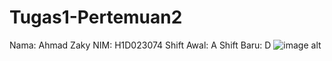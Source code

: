 # Tugas1-Pertemuan2
Nama: Ahmad Zaky
NIM: H1D023074
Shift Awal: A
Shift Baru: D
![image alt]([https://github.com/zakychalamet/Tugas1-Pertemuan2/blob/4201f7e01acabcdb5640c7bf21ab95f2f9e302da/Screenshot%202025-09-10%20165228.png](https://github.com/zakychalamet/PraktikumMobile-H1D023074/blob/8c41e6fd0359d1ecb6b697270bebd4f8ad6a092f/app/docs/images/Screenshot.png))
